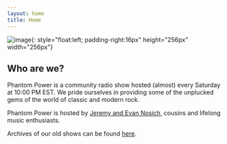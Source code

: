 ```yaml
---
layout: home
title: Home
---
```

![image](https://i.imgur.com/4aZE7Hx.png){: style="float:left; padding-right:16px" height="256px" width="256px"}

## Who are we?
Phantom Power is a community radio show hosted (almost) every Saturday at 10:00 PM EST.
We pride ourselves in providing some of the unplucked gems of the world of classic and modern rock.

Phantom Power is hosted by [Jeremy and Evan Nosich](hosts.markdown), cousins and lifelong music enthusiasts.

Archives of our old shows can be found [here](archives.markdown).

